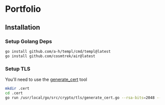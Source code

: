 # Portfolio

## Installation

### Setup Golang Deps

```sh
go install github.com/a-h/templ/cmd/templ@latest
go install github.com/cosmtrek/air@latest
```

### Setup TLS

You'll need to use the [generate_cert](https://go.dev/src/crypto/tls/generate_cert.go) tool

```sh
mkdir .cert
cd .cert
go run /usr/local/go/src/crypto/tls/generate_cert.go --rsa-bits=2048 --host=localhost
```
